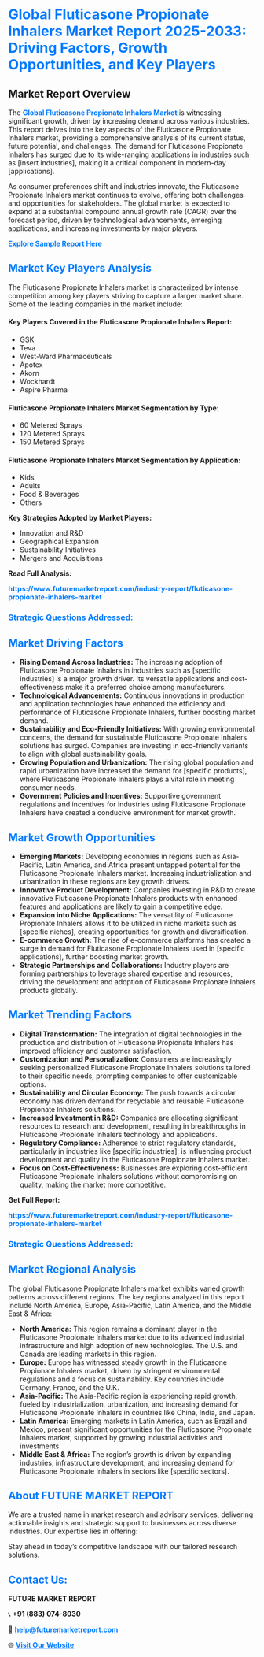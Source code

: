 <h1 style="color: #007BFF;">Global Fluticasone Propionate Inhalers Market Report 2025-2033: Driving Factors, Growth Opportunities, and Key Players</h1>

<section id="overview">
<h2>Market Report Overview</h2>
<p>The <a href="https://www.futuremarketreport.com/industry-report/fluticasone-propionate-inhalers-market" style="color: #007BFF; text-decoration: none;"><strong>Global Fluticasone Propionate Inhalers Market</strong></a> is witnessing significant growth, driven by increasing demand across various industries. This report delves into the key aspects of the Fluticasone Propionate Inhalers market, providing a comprehensive analysis of its current status, future potential, and challenges. The demand for Fluticasone Propionate Inhalers has surged due to its wide-ranging applications in industries such as [insert industries], making it a critical component in modern-day [applications].</p>
<p>As consumer preferences shift and industries innovate, the Fluticasone Propionate Inhalers market continues to evolve, offering both challenges and opportunities for stakeholders. The global market is expected to expand at a substantial compound annual growth rate (CAGR) over the forecast period, driven by technological advancements, emerging applications, and increasing investments by major players.</p>
</section>

<section id="overview">
<p><a href="https://www.futuremarketreport.com/request-sample/reportId=26010" style="color: #007BFF; text-decoration: none;"><strong>Explore Sample Report Here</strong></a></p>
</section>

<section id="key-players">
<h2 style="color: #007BFF;">Market Key Players Analysis</h2>
<p>The Fluticasone Propionate Inhalers market is characterized by intense competition among key players striving to capture a larger market share. Some of the leading companies in the market include:</p>
<h4>Key Players Covered in the Fluticasone Propionate Inhalers Report:</h4>
<ul><li>GSK</li><li>Teva</li><li>West-Ward Pharmaceuticals</li><li>Apotex</li><li>Akorn</li><li>Wockhardt</li><li>Aspire Pharma</li></ul>
<h4>Fluticasone Propionate Inhalers Market Segmentation by Type:</h4>
<ul><li>60 Metered Sprays</li><li>120 Metered Sprays</li><li>150 Metered Sprays</li></ul>

<h4>Fluticasone Propionate Inhalers Market Segmentation by Application:</h4>
<ul><li>Kids</li><li>Adults</li><li>Food &amp; Beverages</li><li>Others</li></ul>
<p><strong>Key Strategies Adopted by Market Players:</strong></p>
<ul>
<li>Innovation and R&D</li>
<li>Geographical Expansion</li>
<li>Sustainability Initiatives</li>
<li>Mergers and Acquisitions</li>
</ul>
</section>

<section>
<p><strong>Read Full Analysis: </strong></p><a href="https://www.futuremarketreport.com/industry-report/fluticasone-propionate-inhalers-market" style="color: #007BFF; text-decoration: none;"><strong>https://www.futuremarketreport.com/industry-report/fluticasone-propionate-inhalers-market</strong></a>
<h3 style="color: #007BFF;">Strategic Questions Addressed:</h3>
</section>

<section id="driving-factors">
<h2 style="color: #007BFF;">Market Driving Factors</h2>
<ul>
<li><strong>Rising Demand Across Industries:</strong> The increasing adoption of Fluticasone Propionate Inhalers in industries such as [specific industries] is a major growth driver. Its versatile applications and cost-effectiveness make it a preferred choice among manufacturers.</li>
<li><strong>Technological Advancements:</strong> Continuous innovations in production and application technologies have enhanced the efficiency and performance of Fluticasone Propionate Inhalers, further boosting market demand.</li>
<li><strong>Sustainability and Eco-Friendly Initiatives:</strong> With growing environmental concerns, the demand for sustainable Fluticasone Propionate Inhalers solutions has surged. Companies are investing in eco-friendly variants to align with global sustainability goals.</li>
<li><strong>Growing Population and Urbanization:</strong> The rising global population and rapid urbanization have increased the demand for [specific products], where Fluticasone Propionate Inhalers plays a vital role in meeting consumer needs.</li>
<li><strong>Government Policies and Incentives:</strong> Supportive government regulations and incentives for industries using Fluticasone Propionate Inhalers have created a conducive environment for market growth.</li>
</ul>
</section>

<section id="growth-opportunities">
<h2 style="color: #007BFF;">Market Growth Opportunities</h2>
<ul>
<li><strong>Emerging Markets:</strong> Developing economies in regions such as Asia-Pacific, Latin America, and Africa present untapped potential for the Fluticasone Propionate Inhalers market. Increasing industrialization and urbanization in these regions are key growth drivers.</li>
<li><strong>Innovative Product Development:</strong> Companies investing in R&D to create innovative Fluticasone Propionate Inhalers products with enhanced features and applications are likely to gain a competitive edge.</li>
<li><strong>Expansion into Niche Applications:</strong> The versatility of Fluticasone Propionate Inhalers allows it to be utilized in niche markets such as [specific niches], creating opportunities for growth and diversification.</li>
<li><strong>E-commerce Growth:</strong> The rise of e-commerce platforms has created a surge in demand for Fluticasone Propionate Inhalers used in [specific applications], further boosting market growth.</li>
<li><strong>Strategic Partnerships and Collaborations:</strong> Industry players are forming partnerships to leverage shared expertise and resources, driving the development and adoption of Fluticasone Propionate Inhalers products globally.</li>
</ul>
</section>

<section id="trending-factors">
<h2 style="color: #007BFF;">Market Trending Factors</h2>
<ul>
<li><strong>Digital Transformation:</strong> The integration of digital technologies in the production and distribution of Fluticasone Propionate Inhalers has improved efficiency and customer satisfaction.</li>
<li><strong>Customization and Personalization:</strong> Consumers are increasingly seeking personalized Fluticasone Propionate Inhalers solutions tailored to their specific needs, prompting companies to offer customizable options.</li>
<li><strong>Sustainability and Circular Economy:</strong> The push towards a circular economy has driven demand for recyclable and reusable Fluticasone Propionate Inhalers solutions.</li>
<li><strong>Increased Investment in R&D:</strong> Companies are allocating significant resources to research and development, resulting in breakthroughs in Fluticasone Propionate Inhalers technology and applications.</li>
<li><strong>Regulatory Compliance:</strong> Adherence to strict regulatory standards, particularly in industries like [specific industries], is influencing product development and quality in the Fluticasone Propionate Inhalers market.</li>
<li><strong>Focus on Cost-Effectiveness:</strong> Businesses are exploring cost-efficient Fluticasone Propionate Inhalers solutions without compromising on quality, making the market more competitive.</li>
</ul>
</section>

<section>
<p><strong>Get Full Report: </strong></p><a href="https://www.futuremarketreport.com/industry-report/fluticasone-propionate-inhalers-market" style="color: #007BFF; text-decoration: none;"><strong>https://www.futuremarketreport.com/industry-report/fluticasone-propionate-inhalers-market</strong></a>
<h3 style="color: #007BFF;">Strategic Questions Addressed:</h3>
</section>


<section id="regional-analysis">
<h2 style="color: #007BFF;">Market Regional Analysis</h2>
<p>The global Fluticasone Propionate Inhalers market exhibits varied growth patterns across different regions. The key regions analyzed in this report include North America, Europe, Asia-Pacific, Latin America, and the Middle East & Africa:</p>
<ul>
<li><strong>North America:</strong> This region remains a dominant player in the Fluticasone Propionate Inhalers market due to its advanced industrial infrastructure and high adoption of new technologies. The U.S. and Canada are leading markets in this region.</li>
<li><strong>Europe:</strong> Europe has witnessed steady growth in the Fluticasone Propionate Inhalers market, driven by stringent environmental regulations and a focus on sustainability. Key countries include Germany, France, and the U.K.</li>
<li><strong>Asia-Pacific:</strong> The Asia-Pacific region is experiencing rapid growth, fueled by industrialization, urbanization, and increasing demand for Fluticasone Propionate Inhalers in countries like China, India, and Japan.</li>
<li><strong>Latin America:</strong> Emerging markets in Latin America, such as Brazil and Mexico, present significant opportunities for the Fluticasone Propionate Inhalers market, supported by growing industrial activities and investments.</li>
<li><strong>Middle East & Africa:</strong> The region’s growth is driven by expanding industries, infrastructure development, and increasing demand for Fluticasone Propionate Inhalers in sectors like [specific sectors].</li>
</ul>
</section>

<footer>
<h2 style="color: #007BFF;">About FUTURE MARKET REPORT</h2>
<p>We are a trusted name in market research and advisory services, delivering actionable insights and strategic support to businesses across diverse industries. Our expertise lies in offering:</p>

<p>Stay ahead in today’s competitive landscape with our tailored research solutions.</p>

<h2 style="color: #007BFF;">Contact Us:</h2>
<p><strong>FUTURE MARKET REPORT</strong></p>
<p>📞 <strong>+91 (883) 074-8030</strong></p>
<p>📧 <strong><a href="mailto:help@futuremarketreport.com" style="color: #007BFF;">help@futuremarketreport.com</a></strong></p>
<p>🌐 <strong><a href="https://www.futuremarketreport.com/" style="color: #007BFF;">Visit Our Website</a></strong></p>
</footer>